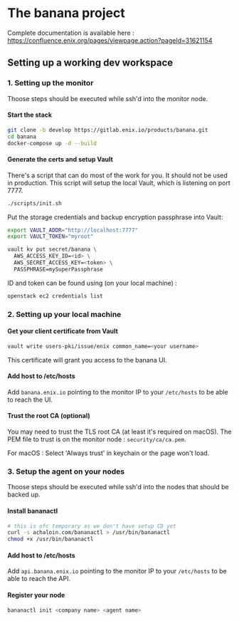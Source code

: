 # The banana project

Complete documentation is available here :
https://confluence.enix.org/pages/viewpage.action?pageId=31621154


## Setting up a working dev workspace

### 1. Setting up the monitor

Thoose steps should be executed while ssh'd into the monitor node.

#### Start the stack

```bash
git clone -b develop https://gitlab.enix.io/products/banana.git
cd banana
docker-compose up -d --build
```

#### Generate the certs and setup Vault

There's a script that can do most of the work for you. It should not be used in production.
This script will setup the local Vault, which is listening on port 7777.

```bash
./scripts/init.sh
```

Put the storage credentials and backup encryption passphrase into Vault:

```bash
export VAULT_ADDR="http://localhost:7777"
export VAULT_TOKEN="myroot"

vault kv put secret/banana \
  AWS_ACCESS_KEY_ID=<id> \
  AWS_SECRET_ACCESS_KEY=<token> \
  PASSPHRASE=mySuperPassphrase
```

ID and token can be found using (on your local machine) :

```bash
openstack ec2 credentials list
```

### 2. Setting up your local machine

#### Get your client certificate from Vault

```bash
vault write users-pki/issue/enix common_name=<your username>
```

This certificate will grant you access to the banana UI.

#### Add host to /etc/hosts

Add `banana.enix.io` pointing to the monitor IP to your `/etc/hosts` to be able to reach the UI.

#### Trust the root CA (optional)

You may need to trust the TLS root CA (at least it's required on macOS). The PEM file to trust is on the monitor node : `security/ca/ca.pem`.

For macOS : Select 'Always trust' in keychain or the page won't load.

### 3. Setup the agent on your nodes

Thoose steps should be executed while ssh'd into the nodes that should be backed up.

#### Install bananactl

```bash
# this is ofc temporary as we don't have setup CD yet
curl -s achaloin.com/bananactl > /usr/bin/bananactl
chmod +x /usr/bin/bananactl
```

#### Add host to /etc/hosts

Add `api.banana.enix.io` pointing to the monitor IP to your `/etc/hosts` to be able to reach the API.

#### Register your node

```bash
bananactl init <company name> <agent name>
```

